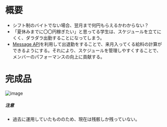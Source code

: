 # 概要
* シフト制のバイトでない場合、翌月まで何円もらえるかわからない？
* 「夏休みまでに〇〇円稼ぎたい」と思ってる学生は、スケジュールを立てにくく、ダラダラ出勤することになってしまう。
* [Message API](https://developers.line.biz/en/services/messaging-api/)を利用して出退勤をすることで、来月入ってくる給料の計算ができるようにする。それにより、スケジュールを管理しやすくすることで、メンバーのパフォーマンスの向上に貢献する。

# 完成品
![image](https://user-images.githubusercontent.com/31150623/142143486-2a19b476-b359-4403-8ffb-39e4cd3fbff5.png)

##### 注意
* 過去に運用していたもののため、現在は残骸しか残っていない。

